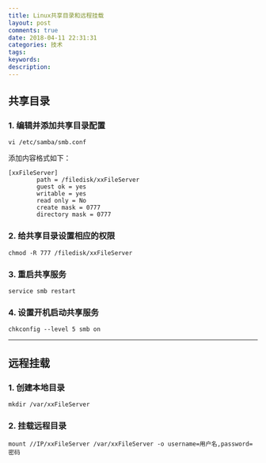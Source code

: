 ```yaml
---
title: Linux共享目录和远程挂载
layout: post
comments: true
date: 2018-04-11 22:31:31
categories: 技术
tags:
keywords:
description:
---
```

## 共享目录
### 1. 编辑并添加共享目录配置 
```
vi /etc/samba/smb.conf
```
添加内容格式如下：

	[xxFileServer]
	        path = /filedisk/xxFileServer
	        guest ok = yes
	        writable = yes
	        read only = No
	        create mask = 0777
	        directory mask = 0777

### 2. 给共享目录设置相应的权限 
```
chmod -R 777 /filedisk/xxFileServer
```

### 3. 重启共享服务
```
service smb restart
```

### 4. 设置开机启动共享服务 
```
chkconfig --level 5 smb on
```

<!-- more -->

---

## 远程挂载
### 1. 创建本地目录
```
mkdir /var/xxFileServer
```

### 2. 挂载远程目录
```
mount //IP/xxFileServer /var/xxFileServer -o username=用户名,password=密码
```
